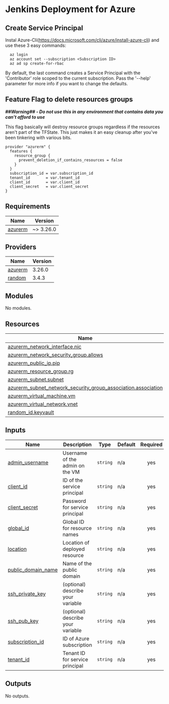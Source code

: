 # Jenkins Deployment for Azure

## Create Service Principal

Instal Azure-Cli(https://docs.microsoft.com/cli/azure/install-azure-cli) and use these 3 easy commands:

```
  az login
  az account set --subscription <Subscription ID>
  az ad sp create-for-rbac
```

By default, the last command creates a Service Principal with the 'Contributor' role scoped to the
current subscription. Pass the '--help' parameter for more info if you want to change the defaults.

## Feature Flag to delete resources groups

*__##Warning## - Do not use this in any environment that contains data you can't afford to use__*

This flag basically will destroy resource groups regardless if the resources aren't part of the TFState. This just makes it an easy cleanup after you've been tinkering with various bits.

```
provider "azurerm" {
  features {
    resource_group {
      prevent_deletion_if_contains_resources = false
    }
  }
  subscription_id = var.subscription_id
  tenant_id       = var.tenant_id
  client_id       = var.client_id
  client_secret   = var.client_secret
}
```

## Requirements

| Name | Version |
|------|---------|
| <a name="requirement_azurerm"></a> [azurerm](#requirement\_azurerm) | ~> 3.26.0 |

## Providers

| Name | Version |
|------|---------|
| <a name="provider_azurerm"></a> [azurerm](#provider\_azurerm) | 3.26.0 |
| <a name="provider_random"></a> [random](#provider\_random) | 3.4.3 |

## Modules

No modules.

## Resources

| Name | Type |
|------|------|
| [azurerm_network_interface.nic](https://registry.terraform.io/providers/hashicorp/azurerm/latest/docs/resources/network_interface) | resource |
| [azurerm_network_security_group.allows](https://registry.terraform.io/providers/hashicorp/azurerm/latest/docs/resources/network_security_group) | resource |
| [azurerm_public_ip.pip](https://registry.terraform.io/providers/hashicorp/azurerm/latest/docs/resources/public_ip) | resource |
| [azurerm_resource_group.rg](https://registry.terraform.io/providers/hashicorp/azurerm/latest/docs/resources/resource_group) | resource |
| [azurerm_subnet.subnet](https://registry.terraform.io/providers/hashicorp/azurerm/latest/docs/resources/subnet) | resource |
| [azurerm_subnet_network_security_group_association.association](https://registry.terraform.io/providers/hashicorp/azurerm/latest/docs/resources/subnet_network_security_group_association) | resource |
| [azurerm_virtual_machine.vm](https://registry.terraform.io/providers/hashicorp/azurerm/latest/docs/resources/virtual_machine) | resource |
| [azurerm_virtual_network.vnet](https://registry.terraform.io/providers/hashicorp/azurerm/latest/docs/resources/virtual_network) | resource |
| [random_id.keyvault](https://registry.terraform.io/providers/hashicorp/random/latest/docs/resources/id) | resource |

## Inputs

| Name | Description | Type | Default | Required |
|------|-------------|------|---------|:--------:|
| <a name="input_admin_username"></a> [admin\_username](#input\_admin\_username) | Username of the admin on the VM | `string` | n/a | yes |
| <a name="input_client_id"></a> [client\_id](#input\_client\_id) | ID of the service principal | `string` | n/a | yes |
| <a name="input_client_secret"></a> [client\_secret](#input\_client\_secret) | Password for service principal | `string` | n/a | yes |
| <a name="input_global_id"></a> [global\_id](#input\_global\_id) | Global ID for resource names | `string` | n/a | yes |
| <a name="input_location"></a> [location](#input\_location) | Location of deployed resource | `string` | n/a | yes |
| <a name="input_public_domain_name"></a> [public\_domain\_name](#input\_public\_domain\_name) | Name of the public domain | `string` | n/a | yes |
| <a name="input_ssh_private_key"></a> [ssh\_private\_key](#input\_ssh\_private\_key) | (optional) describe your variable | `string` | n/a | yes |
| <a name="input_ssh_pub_key"></a> [ssh\_pub\_key](#input\_ssh\_pub\_key) | (optional) describe your variable | `string` | n/a | yes |
| <a name="input_subscription_id"></a> [subscription\_id](#input\_subscription\_id) | ID of Azure subscription | `string` | n/a | yes |
| <a name="input_tenant_id"></a> [tenant\_id](#input\_tenant\_id) | Tenant ID for service principal | `string` | n/a | yes |

## Outputs

No outputs.
